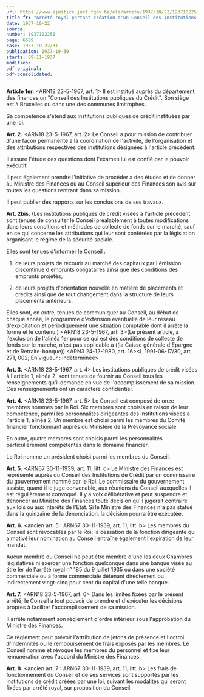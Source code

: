 ```yaml
---
url: https://www.ejustice.just.fgov.be/eli/arrete/1937/10/22/1937102251/justel
title-fr: "Arrêté royal portant création d'un Conseil des Institutions de Crédit. Voir modification(s)"
date: 1937-10-22
source:
number: 1937102251
page: 6589
case: 1937-10-22/31
publication: 1937-10-30
starts: 09-11-1937
modifies:
pdf-original:
pdf-consolidated:
---
```


**Article 1er.** <ARN18 23-5-1967, art. 1> Il est institué auprès du département des finances un "Conseil des Institutions publiques du Crédit". Son siège est à Bruxelles ou dans une des communes limitrophes.

Sa compétence s'étend aux institutions publiques de crédit instituées par une loi.

**Art. 2.** <ARN18 23-5-1967, art. 2> Le Conseil a pour mission de contribuer d'une façon permanente à la coordination de l'activité, de l'organisation et des attributions respectives des institutions désignées à l'article précédent.

Il assure l'étude des questions dont l'examen lui est confié par le pouvoir exécutif.

Il peut également prendre l'initiative de procéder à des études et de donner au Ministre des Finances ou au Conseil supérieur des Finances son avis sur toutes les questions rentrant dans sa mission.

Il peut publier des rapports sur les conclusions de ses travaux.

**Art. 2bis.** (Les institutions publiques de crédit visées à l'article précédent sont tenues de consulter le Conseil préalablement à toutes modifications dans leurs conditions et méthodes de collecte de fonds sur le marché, sauf en ce qui concerne les attributions qui leur sont conférées par la législation organisant le régime de la sécurité sociale.

Elles sont tenues d'informer le Conseil :

1. de leurs projets de recourir au marché des capitaux par l'émission discontinue d'emprunts obligataires ainsi que des conditions des emprunts projetés;

2. de leurs projets d'orientation nouvelle en matière de placements et crédits ainsi que de tout changement dans la structure de leurs placements antérieurs.

Elles sont, en outre, tenues de communiquer au Conseil, au début de chaque année, le programme d'extension éventuelle de leur réseau d'exploitation et périodiquement une situation comptable dont il arrête la forme et le contenu.) <ARN18 23-5-1967, art. 3>(Le présent article, à l'exclusion de l'alinéa 1er pour ce qui est des conditions de collecte de fonds sur le marché, n'est pas applicable à ((la Caisse générale d'Epargne et de Retraite-banque)) <ARN3 24-12-1980, art. 16><L 1991-06-17/30, art. 271, 002;  En vigueur :   indéterminée>

**Art. 3.** <ARN18 23-5-1967, art. 4> Les institutions publiques de crédit visées à l'article 1, alinéa 2, sont tenues de fournir au Conseil tous les renseignements qu'il demande en vue de l'accomplissement de sa mission. Ces renseignements ont un caractère confidentiel.

**Art. 4.** <ARN18 23-5-1967, art. 5> Le Conseil est composé de onze membres nommés par le Roi. Six membres sont choisis en raison de leur compétence, parmi les personnalités dirigeantes des institutions visées à l'article 1, alinéa 2. Un membre est choisi parmi les membres du Comité financier fonctionnant auprès du Ministère de la Prévoyance sociale.

En outre, quatre membres sont choisis parmi les personnalités particulièrement compétentes dans le domaine financier.

Le Roi nomme un président choisi parmi les membres du Conseil.

**Art. 5.** <ARN67 30-11-1939, art. 11, litt. c> Le Ministre des Finances est représenté auprès du Conseil des Institutions de Crédit par un commissaire du gouvernement nommé par le Roi. Le commissaire du gouvernement assiste, quand il le juge convenable, aux réunions du Conseil auxquelles il est régulièrement convoqué. Il y a voix délibérative et peut suspendre et dénoncer au Ministre des Finances toute décision qu'il jugerait contraire aux lois ou aux intérêts de l'Etat. Si le Ministre des Finances n'a pas statué dans la quinzaine de la dénonciation, la décision pourra être exécutée.

**Art. 6.** <ancien art. 5 : ARN67 30-11-1939, art. 11, litt. b> Les membres du Conseil sont révocables par le Roi; la cessation de la fonction dirigeante qui a motivé leur nomination au Conseil entraîne également l'expiration de leur mandat.

Aucun membre du Conseil ne peut être membre d'une les deux Chambres législatives ni exercer une fonction quelconque dans une banque visée au titre Ier de l'arrêté royal n° 185 du 9 juillet 1935 ou dans une société commerciale ou à forme commerciale détenant directement ou indirectement vingt-cinq pour cent du capital d'une telle banque.

**Art. 7.** <ARN18 23-5-1967, art. 6> Dans les limites fixées par le présent arrêté, le Conseil a tout pouvoir de prendre et d'exécuter les décisions propres à faciliter l'accomplissement de sa mission.

Il arrête notamment son règlement d'ordre intérieur sous l'approbation du Ministre des Finances.

Ce règlement peut prévoir l'attribution de jetons de présence et l'octroi d'indemnités ou le remboursement de frais exposés par les membres. Le Conseil nomme et révoque les membres du personnel et fixe leur rémunération avec l'accord du Ministre des Finances.

**Art. 8.** <ancien art. 7 : ARN67 30-11-1939, art. 11, litt. b> Les frais de fonctionnement du Conseil et de ses services sont supportés par les institutions de crédit créées par une loi, suivant les modalités qui seront fixées par arrêté royal, sur proposition du Conseil.
